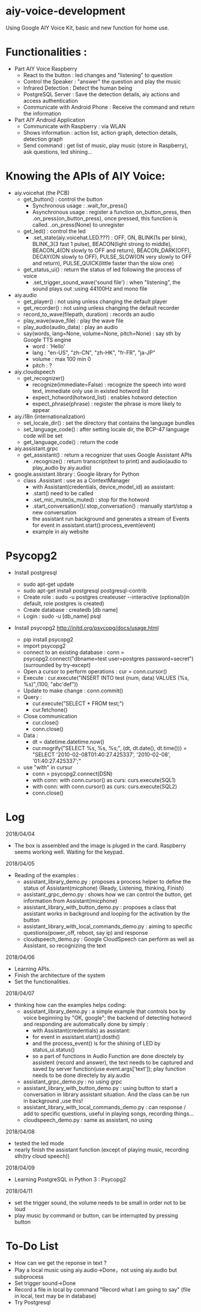 # aiy-voice-development
Using Google AIY Voice Kit, basic and new function for home use.

# Functionalities : 
- Part AIY Voice Raspberry
  * React to the button : led changes and "listening" to question
  * Control the Speaker : "answer" the question and play the music
  * Infrared Detection : Detect the human being
  * PostgreSQL Server : Save the detection details, aiy actions and access authentication
  * Communicate with Android Phone : Receive the command and return the information
- Part AIY Android Application
  * Communicate with Raspberry : via WLAN
  * Shows information : action list, action graph, detection details, detection graph
  * Send command : get list of music, play music (store in Raspberry), ask questions, led shining...

# Knowing the APIs of AIY Voice: 
- aiy.voicehat (the PCB)
  * get_button() : control the button
    * Synchronous usage : .wait_for_press()
    * Asynchronous usage : register a function on_button_press, then .on_press(on_button_press), once pressed, this function is       called. .on_press(None) to unregister
  * get_led() : control the led
    * .set_state(aiy.voicehat.LED.???) : OFF, ON, BLINK(1s per blink), BLINK_3(3 fast 1 pulse), BEACON(light strong to middle), BEACON_4(ON slowly to OFF and return), BEACON_DARK(OFF), DECAY(ON slowly to OFF), PULSE_SLOW(ON very slowly to OFF and return), PULSE_QUICK(little faster than the slow one)
  * get_status_ui() : return the status of led following the process of voice
    * .set_trigger_sound_wave('sound file') : when "listening", the sound plays out :using 44100Hz and mono file
- aiy.audio
  * get_player() : not using unless changing the default player
  * get_recorder() : not using unless changing the default recorder
  * record_to_wave(filepath, duration) : records an audio
  * play_wave(wave_file) : play the wave file
  * play_audio(audio_data) : play an audio
  * say(words, lang=None, volume=None, pitch=None) : say sth by Google TTS engine
    * word : 'Hello'
    * lang : "en-US", "zh-CN", "zh-HK", "fr-FR", "ja-JP"
    * volume : max 100 min 0
    * pitch : ?
- aiy.cloudspeech
  * get_recognizer()
    * recognize(immediate=False) : recognize the speech into word text, immediate only use in existed hotword list
    * expect_hotword(hotword_list) : enables hotword detection
    * expect_phrase(phrase) : register the phrase is more likely to appear
- aiy.i18n (internationalization)
  * set_locale_dir() : set the directory that contains the language bundles
  * set_language_code() : after setting locale dir, the BCP-47 language code will be set
  * get_language_code() : return the code
- aiy.assistant.grpc
  * get_assistant() : return a recognizer that uses Google Assistant APIs
    * .recognize() : return transcript(text to print) and audio(audio to play_audio by aiy.audio)
- google.assistant.library : Google library for Python
  * class .Assistant : use as a ContextManager
    * with Assistant(credentials, device_model_id) as assistant:
    * .start() need to be called
    * .set_mic_mute(is_muted) : stop for the hotword
    * .start_conversation()/.stop_conversation() : manually start/stop a new conversation
    * the assistant run background and generates a stream of Events
      for event in assistant.start():process_event(event)
    * example in aiy website

# Psycopg2
- Install postgresql
  * sudo apt-get update
  * sudo apt-get install postgresql postgresql-contrib
  * Create role : sudo -u postgres createuser --interactive (optional)(in default, role postgres is created)
  * Create database : createdb [db name]  
  * Login : sudo -u [db_name] psql

- Install psycopg2 http://initd.org/psycopg/docs/usage.html
  * pip install psycopg2
  * import psycopg2
  * connect to an existing database : conn = psycopg2.connect("dbname=test user=postgres password=secret") (surrounded by try-except)
  * Open a cursor to perform operations : cur = conn.cursor()
  * Execute : cur.execute("INSERT INTO test (num, data) VALUES (%s, %s)",(100, "abc'def"))
  * Update to make change : conn.commit()
  * Query : 
    * cur.execute("SELECT * FROM test;")
    * cur.fetchone()
  * Close communication
    * cur.close()
    * conn.close()
  * Data : 
    * dt = datetime.datetime.now()
    * cur.mogrify("SELECT %s, %s, %s;", (dt, dt.date(), dt.time())) = "SELECT '2010-02-08T01:40:27.425337', '2010-02-08', '01:40:27.425337';"
  * use "with" in cursur
    * conn = psycopg2.connect(DSN)
    * with conn:
        with conn.cursor() as curs:
          curs.execute(SQL1)
    * with conn:
        with conn.cursor() as curs:
          curs.execute(SQL2)
    * conn.close()
  

# Log
2018/04/04
- The box is assembled and the image is pluged in the card. Raspberry seems working well. Waiting for the keypad.

2018/04/05
- Reading of the examples : 
  * assistant_library_demo.py : proposes a process helper to define the status of Assistant(micphone) (Ready, Listening, thinking, Finish)
  * assistant_grpc_demo.py : shows how we can control the button, get information from Assistant(micphone)
  * assistant_library_with_button_demo.py : proposes a class that assistant works in background and looping for the activation by the button
  * assistant_library_with_local_commands_demo.py : aiming to specific questions(power_off, reboot, say ip) and response
  * cloudspeech_demo.py : Google CloudSpeech can perform as well as Assistant, so recognizing the text

2018/04/06
- Learning APIs.
- Finish the architecture of the system
- Set the functionalities.

2018/04/07
- thinking how can the examples helps coding:
  * assistant_library_demo.py : a simple example that controls box by voice beginning by "OK, google"; the backend of detecting hotword and responding are automatically done by simply : 
    *    with Assistant(credentials) as assistant:
    *    for event in assistant.start():dosth()
    * and the process_event() is for the shining of LED by status_ui.status()
    * so a part of functions in Audio Function are done directely by assistent (record and answer), the text needs to be captured and saved by server function(use event.args['text']); play function needs to be done directely by aiy.audio
  * assistant_grpc_demo.py : no using grpc
  * assistant_library_with_button_demo.py : using button to start a conversation in library assistant situation. And the class can be run in background ,use this!
  * assistant_library_with_local_commands_demo.py : can response / add to specific questions, useful in playing songs, recording things...
  * cloudspeech_demo.py : same as assistant, no using

2018/04/08
- tested the led mode
- nearly finish the assistant function (except of playing music, recording sth(try cloud speech))

2018/04/09
- Learning PostgreSQL in Python 3 : Psycopg2

2018/04/11
- set the trigger sound, the volume needs to be small in order not to be loud
- play music by command or button, can be interrupted by pressing button

# To-Do List
- How can we get the reponse in text ?
- Play a local music using aiy.audio->Done，not using aiy.audio but subprocess
- Set trigger sound->Done
- Record a file in local by command "Record what I am going to say" (file in local, text may be in database)
- Try Postgresql
